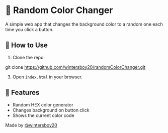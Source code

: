 # 🎨 Random Color Changer

A simple web app that changes the background color to a random one each time you click a button.

## 🔧 How to Use

1. Clone the repo:

git clone https://github.com/wintersboy20/randomColorChanger.git

3. Open `index.html` in your browser.

## 📁 Features

- Random HEX color generator
- Changes background on button click
- Shows the current color code


Made by [@wintersboy20](https://github.com/wintersboy20)

